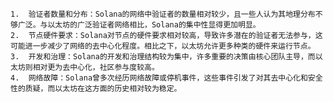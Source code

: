 	1.	验证者数量和分布：Solana的网络中验证者的数量相对较少，且一些人认为其地理分布不够广泛。与以太坊的广泛验证者网络相比，Solana的集中性显得更加明显。
	2.	节点硬件要求：Solana对节点的硬件要求相对较高，导致许多潜在的验证者无法参与，这可能进一步减少了网络的去中心化程度。相比之下，以太坊允许更多种类的硬件来运行节点。
	3.	开发和治理：Solana的开发和治理结构较为集中，许多重要的决策由核心团队主导，而以太坊则相对更为去中心化，社区参与度较高。
	4.	网络故障：Solana曾多次经历网络故障或停机事件，这些事件引发了对其去中心化和安全性的质疑，而以太坊在这方面的历史相对较为稳定。